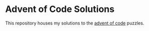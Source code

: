 # Advent of Code Solutions
This repository houses my solutions to the [advent of code](https://adventofcode.com/) puzzles.
